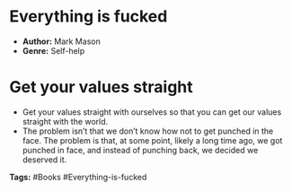 # Everything is fucked
- **Author:** Mark Mason
- **Genre:** Self-help

# Get your values straight
- Get your values straight with ourselves so that you can get our values straight with the world. 
- The problem isn’t that we don’t know how not to get punched in the face. The problem is that, at some point, likely a long time ago, we got punched in face, and instead of punching back, we decided we deserved it.

**Tags:** #Books  #Everything-is-fucked